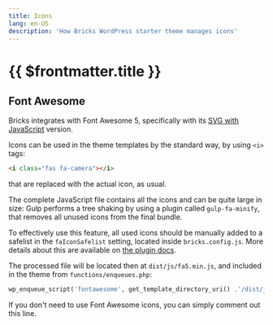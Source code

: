 ```yaml
---
title: Icons
lang: en-US
description: 'How Bricks WordPress starter theme manages icons'
---
```


# {{ $frontmatter.title }}

## Font Awesome

Bricks integrates with Font Awesome 5, specifically with its [SVG with JavaScript](https://fontawesome.com/how-to-use/on-the-web/setup/hosting-font-awesome-yourself#using-svgs) version.

Icons can be used in the theme templates by the standard way, by using `<i>` tags:

```html
<i class="fas fa-camera"></i>
```

that are replaced with the actual icon, as usual.

The complete JavaScript file contains all the icons and can be quite large in size: Gulp performs a tree shaking by using a plugin called `gulp-fa-minify`, that removes all unused icons from the final bundle.

To effectively use this feature, all used icons should be manually added to a safelist in the `faIconSafelist` setting, located inside `bricks.config.js`. More details about this are available on [the plugin docs](https://github.com/FA-Minify/gulp-fa-minify).

The processed file will be located then at `dist/js/fa5.min.js`, and included in the theme from `functions/enqueues.php`:

```php
wp_enqueue_script('fontawesome', get_template_directory_uri() .'/dist/js/fa5.min.js', false, null, true );
```

If you don't need to use Font Awesome icons, you can simply comment out this line.
